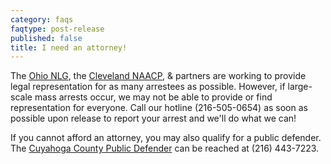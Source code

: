 ```yaml
---
category: faqs
faqtype: post-release
published: false
title: I need an attorney!
---
```

The [Ohio NLG](https://www.ohionlg.org), the [Cleveland NAACP](http://clevelandnaacp.org/), & partners are working to provide legal representation for as many arrestees as possible. However, if large-scale mass arrests occur, we may not be able to provide or find representation for everyone. Call our hotline (216-505-0654) as soon as possible upon release to report your arrest and we'll do what we can! 

If you cannot afford an attorney, you may also qualify for a public defender. The [Cuyahoga County Public Defender](http://publicdefender.cuyahogacounty.us/) can be reached at (216) 443-7223.